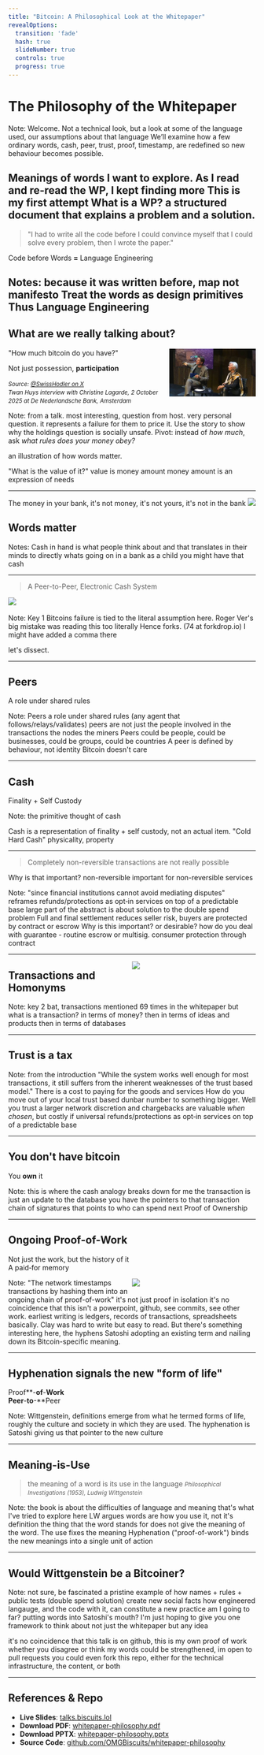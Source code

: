 ```yaml
---
title: "Bitcoin: A Philosophical Look at the Whitepaper"
revealOptions:
  transition: 'fade'
  hash: true
  slideNumber: true
  controls: true
  progress: true
---
```


# The Philosophy of the Whitepaper 



Note:
Welcome. 
Not a technical look, but a look at some of the language used, our assumptions about that language
We’ll examine how a few ordinary words, cash, peer, trust, proof, timestamp, are redefined so new behaviour becomes possible.

Meanings of words I want to explore.
As I read and re-read the WP, I kept finding more
This is my first attempt
What is a WP? a structured document that explains a problem and a solution.
---

> "I had to write all the code before I could convince myself that I could solve every problem, then I wrote the paper."

Code before Words **=** Language Engineering

Notes: because it was written before, map not manifesto
Treat the words as design primitives
Thus Language Engineering
---

## What are we really talking about?

"How much bitcoin do you have?"
<img src="assets/images/TwanHuysChristineLagard.jpg" style="width:35%; float:right;">

<span class="fragment">Not just possession, **participation**</span>  

<small>*Source: [@SwissHodler on X](https://x.com/SwissHodler/status/1975561828509077913)*  
*Twan Huys interview with Christine Lagarde, 2 October 2025 at De Nederlandsche Bank, Amsterdam*</small>

Note: 
from a talk. most interesting, question from host.
very personal question. 
it represents a failure for them to price it.
Use the story to show why the holdings question is socially unsafe. Pivot: instead of *how much*, ask *what rules does your money obey?*

an illustration of how words matter.

"What is the value of it?"
value is money amount
money amount is an expression of needs

---

The money in your bank, it's not money, it's not yours, it's not in the bank
<img src="/assets/images/moneybank.jpg">

## **Words** matter

Notes:
Cash in hand is what people think about
and that translates in their minds to directly whats going on in a bank
as a child you might have that cash

---

> A Peer-to-Peer, Electronic Cash System

<img src="/assets/images/rogerver.jpg">

Note:
Key 1
Bitcoins failure is tied to the literal assumption here.
Roger Ver's big mistake was reading this too literally
Hence forks. (74 at forkdrop.io)
I might have added a comma there

let's dissect.

---

## Peers

A role under shared rules

Note:
Peers a role under shared rules (any agent that follows/relays/validates)
peers are not just the people involved in the transactions
the nodes the miners 
Peers could be people, could be businesses, could be groups, could be countries
A peer is defined by behaviour, not identity
Bitcoin doesn't care

---

## Cash

Finality + Self Custody

Note:
the primitive thought of cash

Cash is a representation of finality + self custody, not an actual item.
"Cold Hard Cash" physicality, property

---

> Completely non-reversible transactions are not really possible

Why is that important?
non-reversible important for non-reversible services 

Note:
"since financial institutions cannot avoid mediating disputes"
reframes refunds/protections as opt‑in services on top of a predictable base
large part of the abstract is about solution to the double spend problem
Full and final settlement reduces seller risk, buyers are protected by contract or escrow
Why is this important? or desirable?
how do you deal with guarantee - routine escrow or multisig. consumer protection through contract

---
<span style="width:50%; float:right;" >![](/assets/images/homonyms-in-english-types-meanings-examples-homophones-and-homographs-common-homonyms-learn-english-grammar-vocabulary-lesson-esl-vocaberry.png)</span>
## Transactions and Homonyms

Note:
key 2
bat, 
transactions mentioned 69 times in the whitepaper
but what is a transaction?
in terms of money?
then in terms of ideas and products
then in terms of databases


---
## Trust is a **tax**

Note:
from the introduction
"While the system works well enough for
most transactions, it still suffers from the inherent weaknesses of the trust based model."
There is a cost to paying for the goods and services
How do you move out of your local trust based dunbar number to something bigger. Well you trust a larger network
discretion and chargebacks are valuable *when chosen*, but costly if universal
refunds/protections as opt‑in services on top of a predictable base

---

## You don't have bitcoin
You **own** it


Note:
this is where the cash analogy breaks down for me
the transaction is just an update to the database
you have the pointers to that transaction
chain of signatures that points to who can spend next
Proof of Ownership

---

## **Ongoing** Proof-of-Work

Not just the work, but the history of it<br>
A paid‑for memory

<span class="fragment" style="width:50%; float:right;" >![](/assets/images/claytablet.png)</span>


Note: "The network timestamps transactions by hashing them into an ongoing chain of proof-of-work"
it's not just proof in isolation
it's no coincidence that this isn't a powerpoint, github, see commits, see other work.
earliest writing is ledgers, records of transactions, spreadsheets basically.
Clay was hard to write but easy to read.
But there's something interesting here, the hyphens
Satoshi adopting an existing term and nailing down its Bitcoin-specific meaning.

--- 

## Hyphenation signals the new "form of life"

Proof**-**of**-**Work<br>
Peer**-**to**-**Peer<br>

Note: 
Wittgenstein, definitions emerge from what he termed forms of life, roughly the culture and society in which they are used.
The hyphenation is Satoshi giving us that pointer to the new culture

---

## Meaning-is-Use
> the meaning of a word is its use in the language
<small>*Philosophical Investigations (1953), Ludwig Wittgenstein*</small>

Note: 
the book is about the difficulties of language and meaning
that's what I've tried to explore here
LW argues words are how you use it, not it's definition
the thing that the word stands for does not give the meaning of the word.
The use fixes the meaning
Hyphenation ("proof-of-work") binds the new meanings into a single unit of action

---

## Would Wittgenstein be a Bitcoiner?

Note:
not sure, be fascinated a pristine example of how names + rules + public tests (double spend solution) create new social facts
how engineered langauge, and the code with it, can constitute a new practice
am I going to far? putting words into Satoshi's mouth?
I'm just hoping to give you one framework to think about not just the whitepaper but any idea

it's no coincidence that this talk is on github, this is my own proof of work
whether you disagree or think my words could be strengthened, im open to pull requests
you could even fork this repo, either for the technical infrastructure, the content, or both

---

## References & Repo
- **Live Slides**: [talks.biscuits.lol](https://talks.biscuits.lol)
- **Download PDF**: [whitepaper-philosophy.pdf](whitepaper-philosophy.pdf)
- **Download PPTX**: [whitepaper-philosophy.pptx](whitepaper-philosophy.pptx)
- **Source Code**: [github.com/OMGBiscuits/whitepaper-philosophy](https://github.com/OMGBiscuits/whitepaper-philosophy)

